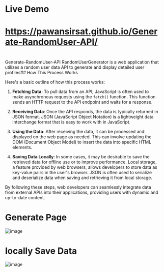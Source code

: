 
# Live Demo
# https://pawansirsat.github.io/Generate-RandomUser-API/

# 
 Generate-RandomUser-API
RandomUserGenerator is a web application that utilizes a random user data API to generate and display detailed user profiles## How This Process Works

Here's a basic outline of how this process works:

1. **Fetching Data**: To pull data from an API, JavaScript is often used to make asynchronous requests using the `fetch()` function. This function sends an HTTP request to the API endpoint and waits for a response.

2. **Receiving Data**: Once the API responds, the data is typically returned in JSON format. JSON (JavaScript Object Notation) is a lightweight data interchange format that is easy to work with in JavaScript.

3. **Using the Data**: After receiving the data, it can be processed and displayed on the web page as needed. This can involve updating the DOM (Document Object Model) to insert the data into specific HTML elements.

4. **Saving Data Locally**: In some cases, it may be desirable to save the retrieved data for offline use or to improve performance. Local storage, a feature provided by web browsers, allows developers to store data as key-value pairs in the user's browser. JSON is often used to serialize and deserialize data when saving and retrieving it from local storage.

By following these steps, web developers can seamlessly integrate data from external APIs into their applications, providing users with dynamic and up-to-date content.

# Generate Page
![image](https://github.com/PawanSirsat/Generate-RandomUser-API/assets/48860105/c737510e-48f3-4784-885c-93b3606c160c)


# locally Save Data
![image](https://github.com/PawanSirsat/Generate-RandomUser-API/assets/48860105/755fab5c-34dc-4ecf-9408-f2651de108c5)


